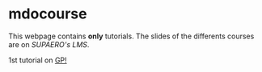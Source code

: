 # mdocourse
This webpage contains **only** tutorials.
The slides of the differents courses are on *SUPAERO's LMS*. 

1st tutorial on [GP!](http://htmlpreview.github.io/https://github.com/jomorlier/mdocourse2018/blob/master/GP_Tutorial/GP_Tutorial.html)
